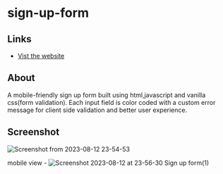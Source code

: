 # sign-up-form
## Links
- [Vist the website](https://xadhithiyan.github.io/sign-up-form/)

## About 
A mobile-friendly sign up form built using html,javascript and vanilla css(form validation). Each input field is color coded with a custom error message for client side validation and better user experience.  

## Screenshot
![Screenshot from 2023-08-12 23-54-53](https://github.com/xAdhithiyan/sign-up-form/assets/113228161/1db612ea-42de-443b-ab45-41435cfa002f)

mobile view -
![Screenshot 2023-08-12 at 23-56-30 Sign up form(1)](https://github.com/xAdhithiyan/sign-up-form/assets/113228161/165b2f39-e7bc-4b3a-a3fb-dce3de9aafa1)
